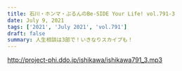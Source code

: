 ```yaml
---
title: 石川・ホンマ・ぶるんのBe-SIDE Your Life! vol.791-3
date: July 9, 2021
tags: ['2021', 'July 2021', 'vol.791']
draft: false
summary: 人生相談は3部で！いきなりスカイプも！
---
```


http://project-phi.ddo.jp/ishikawa/ishikawa791_3.mp3